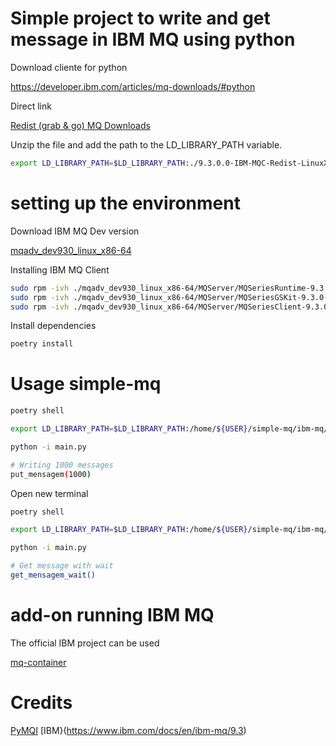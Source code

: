 # Simple project to write and get message in IBM MQ using python

Download cliente for python

https://developer.ibm.com/articles/mq-downloads/#python

Direct link

[Redist (grab & go) MQ Downloads](https://ibm.biz/IBM-MQC-Redist-LinuxX64targz)


Unzip the file and add the path to the LD_LIBRARY_PATH variable.

```sh
export LD_LIBRARY_PATH=$LD_LIBRARY_PATH:./9.3.0.0-IBM-MQC-Redist-LinuxX64/lib64
```

# setting up the environment

Download IBM MQ Dev version

[mqadv_dev930_linux_x86-64](https://public.dhe.ibm.com/ibmdl/export/pub/software/websphere/messaging/mqadv/mqadv_dev930_linux_x86-64.tar.gz)

Installing IBM MQ Client

```sh
sudo rpm -ivh ./mqadv_dev930_linux_x86-64/MQServer/MQSeriesRuntime-9.3.0-0.x86_64.rpm
sudo rpm -ivh ./mqadv_dev930_linux_x86-64/MQServer/MQSeriesGSKit-9.3.0-0.x86_64.rpm
sudo rpm -ivh ./mqadv_dev930_linux_x86-64/MQServer/MQSeriesClient-9.3.0-0.x86_64.rpm
```

Install dependencies

```sh
poetry install
```

# Usage simple-mq

```sh
poetry shell 

export LD_LIBRARY_PATH=$LD_LIBRARY_PATH:/home/${USER}/simple-mq/ibm-mq/lib64

python -i main.py

# Writing 1000 messages
put_mensagem(1000)
```

Open new terminal

```sh
poetry shell 

export LD_LIBRARY_PATH=$LD_LIBRARY_PATH:/home/${USER}/simple-mq/ibm-mq/lib64

python -i main.py

# Get message with wait
get_mensagem_wait()
```

# add-on running IBM MQ

The official IBM project can be used

[mq-container](https://github.com/ibm-messaging/mq-container)

# Credits

[PyMQI](https://zato.io/pymqi/)
[IBM}(https://www.ibm.com/docs/en/ibm-mq/9.3)
